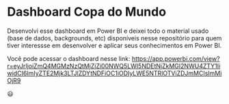 # Dashboard Copa do Mundo

Desenvolvi esse dashboard em Power BI e deixei todo o material usado (base de dados, backgrounds, etc) disponíveis nesse repositório para quem tiver interessse em
desenvolver e aplicar seus conhecimentos em Power BI.

Você pode acessar o dashboard nesse link: 
https://app.powerbi.com/view?r=eyJrIjoiZmQ4MGMzNzQtMjZjZi00NWQ5LWI5NDEtNjZkMGI2NWU4ZTY1IiwidCI6ImIyZTE2Mjk3LTJlZDYtNDFiOC1iODIyLWE5NTRlOTViZDJmMCIsImMiOjR9

😃
